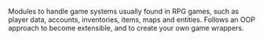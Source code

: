 Modules to handle game systems usually found in RPG games, such as player data, accounts, inventories, items, maps and entities. Follows an OOP approach to become extensible, and to create your own game wrappers.